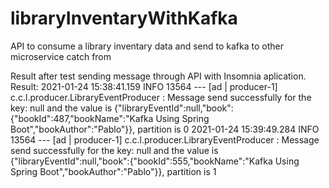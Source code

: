 # libraryInventaryWithKafka
API to consume a library inventary data and send to kafka to other microservice catch from 

Result after test sending message through API with Insomnia aplication.
Result:
2021-01-24 15:38:41.159  INFO 13564 --- [ad | producer-1] c.c.l.producer.LibraryEventProducer      : Message send successfully for the key: null and the value is {"libraryEventId":null,"book":{"bookId":487,"bookName":"Kafka Using Spring Boot","bookAuthor":"Pablo"}}, partition is 0
2021-01-24 15:39:49.284  INFO 13564 --- [ad | producer-1] c.c.l.producer.LibraryEventProducer      : Message send successfully for the key: null and the value is {"libraryEventId":null,"book":{"bookId":555,"bookName":"Kafka Using Spring Boot","bookAuthor":"Pablo"}}, partition is 1
